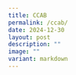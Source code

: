 ```yaml
---
title: CCAB
permalink: /ccab/
date: 2024-12-30
layout: post
description: ""
image: ""
variant: markdown
---
```

